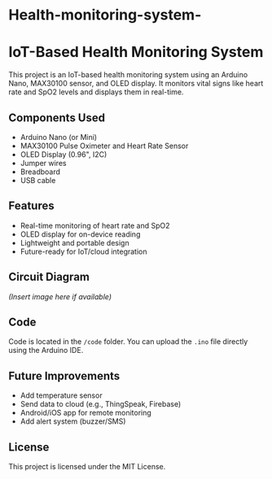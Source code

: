 # Health-monitoring-system-
# IoT-Based Health Monitoring System

This project is an IoT-based health monitoring system using an Arduino Nano, MAX30100 sensor, and OLED display. It monitors vital signs like heart rate and SpO2 levels and displays them in real-time.

## Components Used

- Arduino Nano (or Mini)
- MAX30100 Pulse Oximeter and Heart Rate Sensor
- OLED Display (0.96", I2C)
- Jumper wires
- Breadboard
- USB cable

## Features

- Real-time monitoring of heart rate and SpO2
- OLED display for on-device reading
- Lightweight and portable design
- Future-ready for IoT/cloud integration

## Circuit Diagram

*(Insert image here if available)*

## Code

Code is located in the `/code` folder. You can upload the `.ino` file directly using the Arduino IDE.

## Future Improvements

- Add temperature sensor
- Send data to cloud (e.g., ThingSpeak, Firebase)
- Android/iOS app for remote monitoring
- Add alert system (buzzer/SMS)

## License

This project is licensed under the MIT License.
